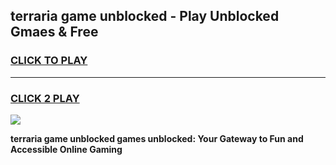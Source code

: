 
## terraria game unblocked - Play Unblocked Gmaes & Free
<h3>
<a href="https://news.freeplayer.one?title=terraria_game_unblocked&ref=23F">CLICK TO PLAY</a></h3>
<hr>

<h3>
<a href="https://news.freeplayer.one?title=terraria_game_unblocked&ref=23F">CLICK 2 PLAY</a>
  
</h3>

<a href="https://news.freeplayer.one?title=terraria_game_unblocked&ref=23F/"><img src="https://clearcache.store/games.png"></a>


**terraria game unblocked games unblocked: Your Gateway to Fun and Accessible Online Gaming**
